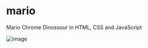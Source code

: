 # mario
Mario Chrome Dinossour in HTML, CSS and JavaScript


![image](https://github.com/VictorReghini/mario/assets/52582270/c1b7b174-10e6-4c99-a67a-e38adadb09d5)

